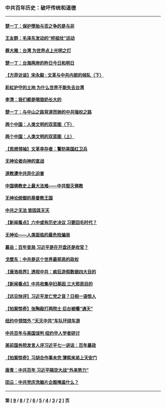 ### 中共百年历史：破坏传统和道德
---
#### [楚一丁：保护堕胎与否之争的是与非](../../pages/nf1176114/n13815642.md?11220430) 
#### [王友群：毛泽东发动的“挖祖坟”运动](../../pages/nf1176114/n13723639.md?11220430) 
#### [蔡大雅：台湾 为世界点上光明之灯](../../pages/nf1176114/n13531530.md?11220430) 
#### [楚一丁：台海两岸的昨日今日和明日](../../pages/nf1176114/n13531468.md?11220430) 
#### [【方菲访谈】宋永毅 : 文革与中共内部的倾轧（下）](../../pages/nf1176114/n13486836.md?11220430) 
#### [彩虹护守的土地 为什么世界不能失去台湾](../../pages/nf1176114/n13476849.md?11220430) 
#### [李清：我们都是喝狼奶长大的](../../pages/nf1176114/n13471478.md?11220430) 
#### [楚一丁：与中山之路背道而驰的中共强权之路](../../pages/nf1176114/n13437270.md?11220430) 
#### [两个中国：人类文明的双蓝图（下）](../../pages/nf1176114/n13423132.md?11220430) 
#### [两个中国：人类文明的双蓝图（上）](../../pages/nf1176114/n13422687.md?11220430) 
#### [【思想领袖】文革幸存者：警防美国红卫兵](../../pages/nf1176114/n13339289.md?11220430) 
#### [无神论者向神的宣战](../../pages/nf1176114/n13281535.md?11220430) 
#### [道教遭中共异化迫害](../../pages/nf1176114/n13281463.md?11220430) 
#### [中国佛教史上最大法难——中共毁灭佛教](../../pages/nf1176114/n13281397.md?11220430) 
#### [无神论统御的基督教王国](../../pages/nf1176114/n13281280.md?11220430) 
#### [中共之无法 皆因其无天](../../pages/nf1176114/n13281088.md?11220430) 
#### [【新闻看点】六中或有历史决议 习要回毛时代？](../../pages/nf1176114/n13222895.md?11220430) 
#### [无神论——人类面临的最危险骗局](../../pages/nf1176114/n13196137.md?11220430) 
#### [慕岳：百年变局 习近平是在开盘还是收官？](../../pages/nf1176114/n13206516.md?11220430) 
#### [戈壁东：中共是这个世界最邪恶的政权](../../pages/nf1176114/n13085641.md?11220430) 
#### [【唐浩视界】透视中共：疯狂造假数据四大目的](../../pages/nf1176114/n13080590.md?11220430) 
#### [【新闻看点】中共收集孕妇基因 三大邪恶目的](../../pages/nf1176114/n13077182.md?11220430) 
#### [【远见快评】习近平发亡党之音？日相一语惊人](../../pages/nf1176114/n13074809.md?11220430) 
#### [【拍案惊奇】张陶殴打两院士 后台被曝“通天”](../../pages/nf1176114/n13070496.md?11220430) 
#### [纽约中领馆外 “天灭中共”车队环绕车游](../../pages/nf1176114/n13070693.md?11220430) 
#### [中共百年与美国误判 纽约华人学者研讨](../../pages/nf1176114/n13067969.md?11220430) 
#### [美前国务院发言人评习近平七一讲话：百年暴政](../../pages/nf1176114/n13066986.md?11220430) 
#### [【拍案惊奇】习胡合作事未完 薄熙来弟上天安门](../../pages/nf1176114/n13065867.md?11220430) 
#### [唐青：中共百年 习近平隔空大战“外来势力”](../../pages/nf1176114/n13065976.md?11220430) 
#### [田云：中共党庆洗脑片企图掩盖什么？](../../pages/nf1176114/n13064395.md?11220430) 

---
#### 第 [ [9](./9.md?11220430) / [8](./8.md?11220430) / [7](./7.md?11220430) / [6](./6.md?11220430) / [5](./5.md?11220430) / [4](./4.md?11220430) / [3](./3.md?11220430) / [2](./2.md?11220430) ] 页
